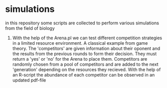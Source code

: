 # simulations

in this repository some scripts are collected to perform various simulations from the field of biology

1) With the help of the Arena.pl we can test different competition strategies in a limited resource environment. A classical example from game theory. The 'competitors' are given information about their oponent and the results from the previous rounds to form their decision. They must return a 'yes' or 'no' for the Arena to place them.
Competitors are randomly chosen from a pool of competitors and are added to the next 'generation' depending on the resources they recieved. 
With the help of an R-script the abundance of each competitor can be observed in an updated pdf-file
